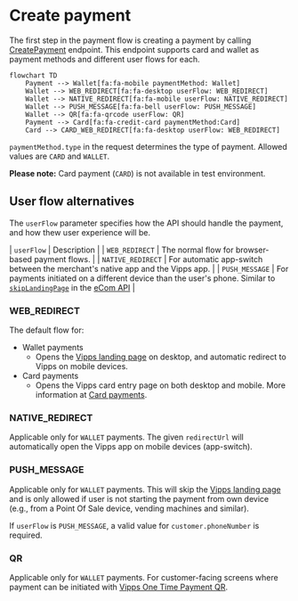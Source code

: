 <!-- START_METADATA
---
title: Create the payment with the ePayment API
sidebar_label: Create
id: create
sidebar_position: 10
description: Create payment with the ePayment API.
---

END_METADATA -->

# Create payment

The first step in the payment flow is creating a payment by calling
[CreatePayment](https://developer.vippsmobilepay.com/api/epayment#tag/CreatePayments)
endpoint. This endpoint supports card and wallet as payment methods and different user flows for each.

```mermaid
flowchart TD
    Payment --> Wallet[fa:fa-mobile paymentMethod: Wallet]
    Wallet --> WEB_REDIRECT[fa:fa-desktop userFlow: WEB_REDIRECT]
    Wallet --> NATIVE_REDIRECT[fa:fa-mobile userFlow: NATIVE_REDIRECT]
    Wallet --> PUSH_MESSAGE[fa:fa-bell userFlow: PUSH_MESSAGE]
    Wallet --> QR[fa:fa-qrcode userFlow: QR]
    Payment --> Card[fa:fa-credit-card paymentMethod:Card]
    Card --> CARD_WEB_REDIRECT[fa:fa-desktop userFlow: WEB_REDIRECT]
```

`paymentMethod.type` in the request determines the type of payment. Allowed
values are `CARD` and `WALLET`.

**Please note:** Card payment (`CARD`) is not available in test environment.

## User flow alternatives

The `userFlow` parameter specifies how the API should handle the payment,
and how thew user experience will be.

| `userFlow` | Description |
| `WEB_REDIRECT` | The normal flow for browser-based payment flows. |
| `NATIVE_REDIRECT` | For automatic app-switch between the merchant's native app and the Vipps app. |
| `PUSH_MESSAGE` | For payments initiated on a different device than the user's phone. Similar to [`skipLandingPage`](https://developer.vippsmobilepay.com/docs/vipps-developers/common-topics/vipps-landing-page#skip-landing-page) in the [eCom API](https://developer.vippsmobilepay.com/docs/APIs/ecom-api)  |

### WEB_REDIRECT

The default flow for:

- Wallet payments
    - Opens the
    [Vipps landing page](https://developer.vippsmobilepay.com/docs/vipps-developers/common-topics/vipps-landing-page)
    on desktop, and automatic redirect to Vipps on mobile devices.
- Card payments
    - Opens the Vipps card entry page on both desktop and mobile. More information at
    [Card payments](https://developer.vippsmobilepay.com/docs/APIs/checkout-api/vipps-checkout-api-faq#card-payments).


### NATIVE_REDIRECT

Applicable only for `WALLET` payments.
The given `redirectUrl` will automatically open the Vipps app on mobile devices (app-switch).

### PUSH_MESSAGE

Applicable only for `WALLET` payments. This will skip the
[Vipps landing page](https://developer.vippsmobilepay.com/docs/vipps-developers/common-topics/vipps-landing-page)
and is only allowed if user is not starting the payment from own device
(e.g., from a Point Of Sale device, vending machines and similar).

If `userFlow` is `PUSH_MESSAGE`, a valid value for `customer.phoneNumber` is required.

### QR

Applicable only for `WALLET` payments. For customer-facing screens where payment
can be initiated with
[Vipps One Time Payment QR](https://developer.vippsmobilepay.com/docs/APIs/qr-api/vipps-qr-one-time-payment-api-howitworks).
